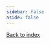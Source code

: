 ```yaml
---
sidebar: false
aside: false
---
```


<script setup>
    import TechRadar from '../../../components/TechRadar.vue'
</script>

[Back to index][index]

<TechRadar 
    title="Platform Tech Radar" 
    :quadrants="['Languages & Frameworks', 'Tools', 'Databases', 'Techniques']"
    :entries='[
        { "quadrant": "Techniques", "ring": "ADOPT", "label": "Contract first Apis" },
        { "quadrant": "Techniques", "ring": "ADOPT", "label": "Contract first approach" },
    ]'
/>

[index]: what-is-it